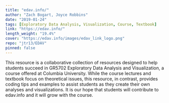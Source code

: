 ```yaml
---
title: "edav.info/"
author: "Zach Bogart, Joyce Robbins"
date: "2019-01-24"
tags: [Exploratory Data Analysis, Visualization, Course, Textbook]
link: "https://edav.info/"
length_weight: "19.4%"
cover: "https://edav.info/images/edav_link_logo.png"
repo: "jtr13/EDAV"
pinned: false
---
```


This resource is a collaborative collection of resources designed to help students succeed in GR5702 Exploratory Data Analysis and Visualization, a course offered at Columbia University. While the course lectures and textbook focus on theoretical issues, this resource, in contrast, provides coding tips and examples to assist students as they create their own analyses and visualizations. It is our hope that students will contribute to edav.info and it will grow with the course.
